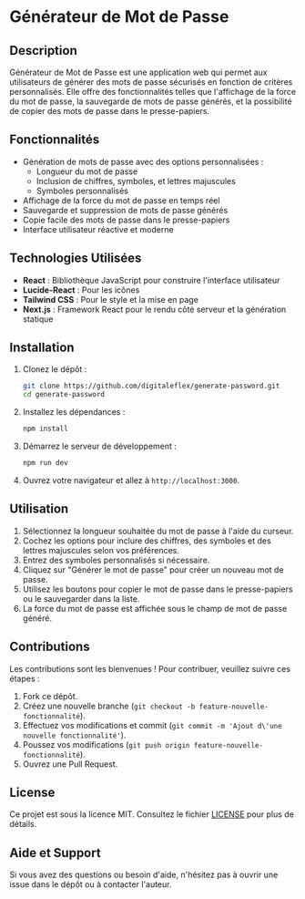 # Générateur de Mot de Passe

## Description

Générateur de Mot de Passe est une application web qui permet aux utilisateurs de générer des mots de passe sécurisés en fonction de critères personnalisés. Elle offre des fonctionnalités telles que l'affichage de la force du mot de passe, la sauvegarde de mots de passe générés, et la possibilité de copier des mots de passe dans le presse-papiers.

## Fonctionnalités

- Génération de mots de passe avec des options personnalisées :
  - Longueur du mot de passe
  - Inclusion de chiffres, symboles, et lettres majuscules
  - Symboles personnalisés
- Affichage de la force du mot de passe en temps réel
- Sauvegarde et suppression de mots de passe générés
- Copie facile des mots de passe dans le presse-papiers
- Interface utilisateur réactive et moderne

## Technologies Utilisées

- **React** : Bibliothèque JavaScript pour construire l'interface utilisateur
- **Lucide-React** : Pour les icônes
- **Tailwind CSS** : Pour le style et la mise en page
- **Next.js** : Framework React pour le rendu côté serveur et la génération statique

## Installation

1. Clonez le dépôt :
   ```bash
   git clone https://github.com/digitaleflex/generate-password.git
   cd generate-password
   ```

2. Installez les dépendances :
   ```bash
   npm install
   ```

3. Démarrez le serveur de développement :
   ```bash
   npm run dev
   ```

4. Ouvrez votre navigateur et allez à `http://localhost:3000`.

## Utilisation

1. Sélectionnez la longueur souhaitée du mot de passe à l'aide du curseur.
2. Cochez les options pour inclure des chiffres, des symboles et des lettres majuscules selon vos préférences.
3. Entrez des symboles personnalisés si nécessaire.
4. Cliquez sur "Générer le mot de passe" pour créer un nouveau mot de passe.
5. Utilisez les boutons pour copier le mot de passe dans le presse-papiers ou le sauvegarder dans la liste.
6. La force du mot de passe est affichée sous le champ de mot de passe généré.

## Contributions

Les contributions sont les bienvenues ! Pour contribuer, veuillez suivre ces étapes :

1. Fork ce dépôt.
2. Créez une nouvelle branche (`git checkout -b feature-nouvelle-fonctionnalité`).
3. Effectuez vos modifications et commit (`git commit -m 'Ajout d\'une nouvelle fonctionnalité'`).
4. Poussez vos modifications (`git push origin feature-nouvelle-fonctionnalité`).
5. Ouvrez une Pull Request.

## License

Ce projet est sous la licence MIT. Consultez le fichier [LICENSE](LICENSE) pour plus de détails.

## Aide et Support

Si vous avez des questions ou besoin d'aide, n'hésitez pas à ouvrir une issue dans le dépôt ou à contacter l'auteur.

